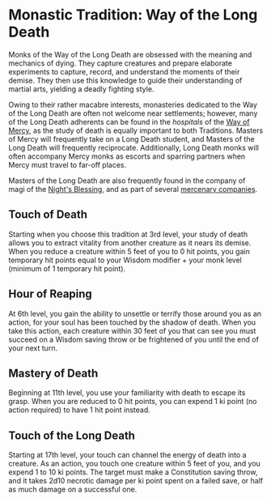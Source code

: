 # Monastic Tradition: Way of the Long Death
Monks of the Way of the Long Death are obsessed with the meaning and mechanics of dying. They capture creatures and prepare elaborate experiments to capture, record, and understand the moments of their demise. They then use this knowledge to guide their understanding of martial arts, yielding a deadly fighting style.

Owing to their rather macabre interests, monasteries dedicated to the Way of the Long Death are often not welcome near settlements; however, many of the Long Death adherents can be found in the *hospitals* of the [Way of Mercy](Mercy.md), as the study of death is equally important to both Traditions. Masters of Mercy will frequently take on a Long Death student, and Masters of the Long Death will frequently reciprocate. Additionally, Long Death monks will often accompany Mercy monks as escorts and sparring partners when Mercy must travel to far-off places.

Masters of the Long Death are also frequently found in the company of magi of the [Night's Blessing](/Organizations/MageSchools/NightsBlessing.md), and as part of several [mercenary companies](/Organizations/MercCompanies/MercCompanies.md).

## Touch of Death
Starting when you choose this tradition at 3rd level, your study of death allows you to extract vitality from another creature as it nears its demise. When you reduce a creature within 5 feet of you to 0 hit points, you gain temporary hit points equal to your Wisdom modifier + your monk level (minimum of 1 temporary hit point).

## Hour of Reaping
At 6th level, you gain the ability to unsettle or terrify those around you as an action, for your soul has been touched by the shadow of death. When you take this action, each creature within 30 feet of you that can see you must succeed on a Wisdom saving throw or be frightened of you until the end of your next turn.

## Mastery of Death
Beginning at 11th level, you use your familiarity with death to escape its grasp. When you are reduced to 0 hit points, you can expend 1 ki point (no action required) to have 1 hit point instead.

## Touch of the Long Death
Starting at 17th level, your touch can channel the energy of death into a creature. As an action, you touch one creature within 5 feet of you, and you expend 1 to 10 ki points. The target must make a Constitution saving throw, and it takes 2d10 necrotic damage per ki point spent on a failed save, or half as much damage on a successful one.